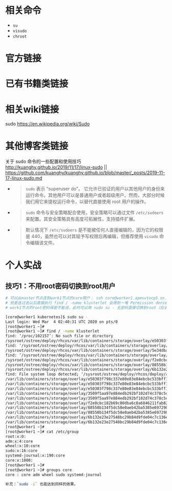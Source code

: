 
# 相关命令

- `su`
- `visudo`
- `chroot`

# 官方链接

# 已有书籍类链接

# 相关wiki链接

sudo https://en.wikipedia.org/wiki/Sudo

# 其他博客类链接

关于 sudo 命令的一些配置和使用技巧 http://kuanghy.github.io/2019/11/17/linux-sudo || https://github.com/kuanghy/kuanghy.github.io/blob/master/_posts/2019-11-17-linux-sudo.md
- > `sudo` 表示 “superuser do”。 它允许已验证的用户以其他用户的身份来运行命令。其他用户可以是普通用户或者超级用户。然而，大部分时候我们用它来提权运行命令，以替代直接使用 root 用户的操作。
- > `sudo` 命令与安全策略配合使用，安全策略可以通过文件 `/etc/sudoers` 来配置。其安全策略具有高度可拓展性，支持插件扩展。
- > 默认情况下 `/etc/sudoers` 是不能被任何人直接编辑的，因为它的权限是 440，虽然也可以对其赋予写权限后再编辑，但推荐使用 `visudo` 命令编辑该文件。

# 个人实战

## 技巧1：不用root密码切换到root用户
```sh
# 可以从master节点连到work1节点的core用户： ssh core@worker1.apmsvtocp5.os.fyre.ibm.com
# 但是连过去以后直接执行 find / -name klusterlet 会得到一堆 Permission denied
# work1节点的root密码保密不能说，此时可以用 sudo su - 无密码直接切换到root（应该是core用户必须在sudo组才行，见下述cat命令）

[core@worker1 kubernetes]$ sudo su -
Last login: Wed Mar  4 02:40:31 UTC 2020 on pts/0
[root@worker1 ~]#
[root@worker1 ~]# find / -name klusterlet
find: ‘/proc/102157’: No such file or directory
/sysroot/ostree/deploy/rhcos/var/lib/containers/storage/overlay/e50303f798c337e80e83e84ebcbc533bff192269f021531de59d790a1e9a9e93/diff/run/klusterlet
find: ‘/sysroot/ostree/deploy/rhcos/var/lib/containers/storage/overlay/f0ca9d0215d53ec49009038f47327851027cc94cf1eaa89ae37f13adb67eec4f’: No such file or directory
/sysroot/ostree/deploy/rhcos/var/lib/containers/storage/overlay/5e34dba0bbab18f7537a002a79d7bf86ac1e5268412d4ed7c0482a3d4f7f32c5/diff/run/klusterlet
find: ‘/sysroot/ostree/deploy/rhcos/var/lib/containers/storage/overlay/60a7abec4c29fedab984aeeb7f0e81e751fe2cb48a6f12a3aa2be5f8b1488a51’: No such file or directory
/sysroot/ostree/deploy/rhcos/var/lib/containers/storage/overlay/f2e0cbc182b69c80dba6c8a6846211fab824da7d7966991d109f4a73bb8d8ce9/diff/klusterlet
/sysroot/ostree/deploy/rhcos/var/lib/containers/storage/overlay/88558b134f5dc58e0aeb42ba5385e697298fd41aeddfabee083683fb9456f705/diff/etc/klusterlet
/sysroot/ostree/deploy/rhcos/var/lib/containers/storage/overlay/6b132e23e27548bc29b84d9fde04c7c136e7c6ba2ce8ebdbc1538c8f16e50a08/diff/run/klusterlet
find: File system loop detected; ‘/sysroot/ostree/deploy/rhcos/deploy/a1d1e224755dc6e7f95ff68b66b807f33cf08a3528f9e8e18d9625d58abc14d4.0’ is part of the same file system loop as ‘/’.
/var/lib/containers/storage/overlay/e50303f798c337e80e83e84ebcbc533bff192269f021531de59d790a1e9a9e93/diff/run/klusterlet
/var/lib/containers/storage/overlay/e50303f798c337e80e83e84ebcbc533bff192269f021531de59d790a1e9a9e93/merged/run/klusterlet
/var/lib/containers/storage/overlay/e50303f798c337e80e83e84ebcbc533bff192269f021531de59d790a1e9a9e93/merged/klusterlet
/var/lib/containers/storage/overlay/3509f5aa97e884edb292bf102d74c378c5cc7f16ac37e72927f2d14348995be4/diff/run/klusterlet
/var/lib/containers/storage/overlay/3509f5aa97e884edb292bf102d74c378c5cc7f16ac37e72927f2d14348995be4/merged/run/klusterlet
/var/lib/containers/storage/overlay/f2e0cbc182b69c80dba6c8a6846211fab824da7d7966991d109f4a73bb8d8ce9/diff/klusterlet
/var/lib/containers/storage/overlay/88558b134f5dc58e0aeb42ba5385e697298fd41aeddfabee083683fb9456f705/diff/etc/klusterlet
/var/lib/containers/storage/overlay/88558b134f5dc58e0aeb42ba5385e697298fd41aeddfabee083683fb9456f705/merged/etc/klusterlet
/var/lib/containers/storage/overlay/6b132e23e27548bc29b84d9fde04c7c136e7c6ba2ce8ebdbc1538c8f16e50a08/diff/run/klusterlet
/var/lib/containers/storage/overlay/6b132e23e27548bc29b84d9fde04c7c136e7c6ba2ce8ebdbc1538c8f16e50a08/merged/run/klusterlet
[root@worker1 ~]#
[root@worker1 ~]# cat /etc/group
root:x:0:
adm:x:4:core
wheel:x:10:core
sudo:x:16:core
systemd-journal:x:190:core
core:x:1000:
[root@worker1 ~]#
[root@worker1 ~]# groups core
core : core adm wheel sudo systemd-journal
```

```sh
补充：`sudo -i` 也能达到同样的效果。
```

